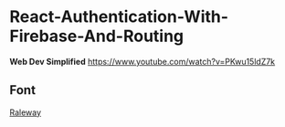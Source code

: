 # React-Authentication-With-Firebase-And-Routing
**Web Dev Simplified**
https://www.youtube.com/watch?v=PKwu15ldZ7k
## Font
[Raleway](https://fonts.google.com/specimen/Raleway)